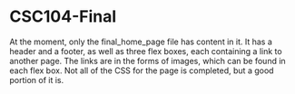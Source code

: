 # CSC104-Final
At the moment, only the final_home_page file has content in it.
It has a header and a footer, as well as three flex boxes, each containing a link to another page.
The links are in the forms of images, which can be found in each flex box.
Not all of the CSS for the page is completed, but a good portion of it is.
